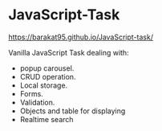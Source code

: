 # JavaScript-Task
https://barakat95.github.io/JavaScript-task/

Vanilla JavaScript Task dealing with:
- popup carousel.
- CRUD operation.
- Local storage.
- Forms.
- Validation.
- Objects and table for displaying
- Realtime search
